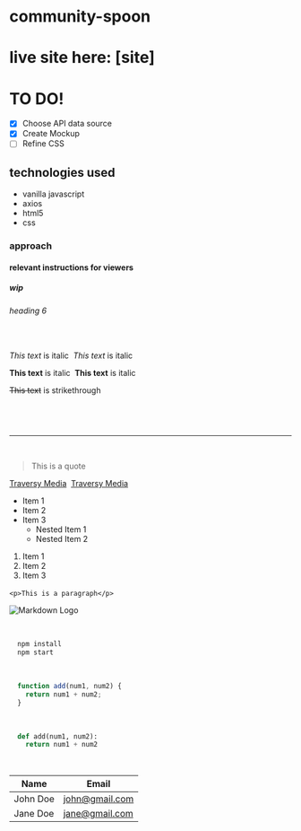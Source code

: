 # community-spoon

<!-- Headings -->
# live site here: [site]

# TO DO!
<!-- Task List -->
* [x] Choose API data source
* [x] Create Mockup
* [ ]  Refine CSS

## technologies used
* vanilla javascript
* axios
* html5
* css

### approach

#### relevant instructions for viewers

##### wip

###### heading 6
​
<!-- Italics -->
*This text* is italic
​
_This text_ is italic
​
<!-- Strong -->
**This text** is italic
​
__This text__ is italic
​
<!-- Strikethrough -->
~~This text~~ is strikethrough
​
<!-- Horizontal Rule -->
​
---
___
​
<!-- Blockquote -->
> This is a quote
<!-- Links -->
[Traversy Media](http://www.traversymedia.com)
​
[Traversy Media](http://www.traversymedia.com "Traversy Media")
​
<!-- UL -->
* Item 1
* Item 2
* Item 3
  * Nested Item 1
  * Nested Item 2
​
<!-- OL -->
1. Item 1
1. Item 2
1. Item 3
​
<!-- Inline Code Block -->
`<p>This is a paragraph</p>`
​
<!-- Images -->
![Markdown Logo](https://markdown-here.com/img/icon256.png)
​
<!-- Github Markdown -->
​
<!-- Code Blocks -->
```bash
  npm install
  npm start
```
​
```javascript
  function add(num1, num2) {
    return num1 + num2;
  }
```
​
```python
  def add(num1, num2):
    return num1 + num2
```
​
<!-- Tables -->
| Name     | Email          |
| -------- | -------------- |
| John Doe | john@gmail.com |
| Jane Doe | jane@gmail.com |
​